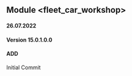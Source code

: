 ## Module <fleet_car_workshop>

#### 26.07.2022
#### Version 15.0.1.0.0
#### ADD
Initial Commit 




